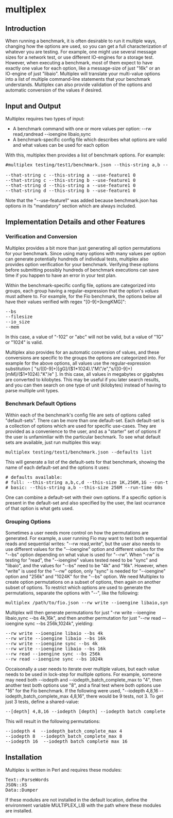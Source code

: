# multiplex

## Introduction
When running a benchmark, it is often desirable to run it multiple ways, changing how the options are used, so you can get a full characterization of whatever you are testing.  For example, one might use several message sizes for a network test, or use different IO-engines for a storage test.  However, when executing a benchmark, most of them expect to have exactly one value for each option, like a message-size of just "16k" or an IO-engine of just "libaio".  Multiplex will translate your multi-value options into a list of multiple command-line statements that your benchmark understands.  Multiplex can also provide validation of the options and automatic conversion of the values if desired.

## Input and Output
Multiplex requires two types of input:

* A benchmark command with one or more values per option: --rw read,randread --ioengine libaio,sync
* A benchmark-specific config file which describes what options are valid and what values can be used for each option

With this, multiplex then provides a list of benchmark options.  For example:

<pre>#multiplex testing/test1/benchmark.json --this-string a,b --that-string c,d

--that-string c --this-string a --use-feature1 0
--that-string c --this-string b --use-feature1 0
--that-string d --this-string a --use-feature1 0
--that-string d --this-string b --use-feature1 0 </pre>

Note that the "--use-feature1" was added because benchmark.json has options in its "mandatory" section which are always included.

## Implementation Details and other Features

### Verification and Conversion
Multiplex provides a bit more than just generating all option permutations for your benchmark.  Since using many options with many values per option can generate potentially hundreds of individual tests, multiplex also provides option verification for your benchmark.  Verifying these options before submitting possibly hundreds of benchmark executions can save time if you happen to have an error in your test plan.

Within the benchmark-specific config file, options are categorized into groups, each group having a regular-expression that the option's *values* must adhere to.  For example, for the Fio benchmark, the options below all have their values verified with regex  "[0-9]+[kmgKMG]":

<pre>--bs
--filesize
--io_size
--mem</pre>

In this case, a value of "-102" or "abc" will not be valid, but a value of "1G" or "1024" is valid.

Multiplex also provides for an automatic conversion of values, and these conversions are specific to the groups the options are categorized into.  For example for the above options, all values use the regular-expression substitution [ "s/([0-9]+)[gG]/($1*1024).\"M\"/e","s/([0-9]+)[mM]/($1*1024).\"K\"/e" ].  In this case, all values in megabytes or gigabytes are converted to kilobytes.  This may be useful if you later search results, and you can then search on one type of unit (kilobytes) instead of having to parse multiple unit types.

### Benchmark Default Options
Within each of the benchmark's config file are sets of options called "default-sets".  There can be more than one default-set.  Each default-set is a collection of options which are used for specific use-cases.  They are provided as a convenience to the user, and as a "starter" set of options if the user is unfamimliar with the particular bechmark.  To see what default sets are available, just run multiplex this way:

<pre>multiplex testing/test1/benchmark.json --defaults list</pre>

This will generate a list of the default-sets for that benchmark, showing the name of each default-set and the options it uses: 
<pre># defaults available:
# full: --this-string a,b,c,d --this-size 1K,256M,1G --run-time 60s,1m,1h
# basic: --this-string a,b --this-size 256M --run-time 60s</pre>
 One can combine a default-set with their own options.  If a specific option is present in the default-set and also specified by the user, the last ocurrance of that option is what gets used.


### Grouping Options
Sometimes a user needs more control on how the permutations are generated.  For example, a user running Fio may want to test both sequential reads and sequential writes: "--rw read,write", but the user also needs to use different values for the "--ioengine" option and different values for the "--bs" option depending on what value is used for "--rw".  When "-rw" is testing for "read", the "--ioengine" values tested need to be "sync" and "libaio", and the values for "--bs" need to be "4k" and "16k".   However, when "write" is used for the "--rw" option, only "sync" is needed for "--ioengine" option and "256k" and "1024K" for the "--bs" option.  We need Multiplex to create option permutations on a subset of options, then again on another subset of options.  To restrict which options are used to generate the permutations, separate the options with "--", like the following:

<pre>multiplex /path/to/fio.json --rw write --ioengine libaio,sync --bs 4k,16k -- --rw read --ioengine sync --bs 256k,1024k</pre>

Multiplex will then generate permutations for just "-rw write --ioengine libaio,sync --bs 4k,16k", and then another permutation for just "--rw read --ioengine sync --bs 256k,1024k", yielding:

<pre>--rw write --ioengine libaio --bs 4k
--rw write --ioengine libaio --bs 16k
--rw write --ioengine sync --bs 4k
--rw write --ioengine libaio --bs 16k
--rw read --ioengine sync --bs 256k
--rw read --ioengine sync --bs 1024k</pre>

Occaisonally a user needs to iterate over multiple values, but each value needs to be used in lock-step for multiple options.  For example, someone may need both --iodepth and --iodepth_batch_complete_max to "4", then another test both options use "8", and a final test where both options use "16" for the Fio benchmark.  If the following were used, "--iodepth 4,8,16 --iodepth_batch_complete_max 4,8,16", there would be 9 tests, not 3.  To get just 3 tests, define a shared-value:

<pre>--[depth] 4,8,16 --iodepth [depth] --iodepth_batch_complete_max [depth]</pre>

This will result in the following permutations:

<pre>--iodepth 4  --iodepth_batch_complete_max 4
--iodepth 8  --iodepth_batch_complete_max 8
--iodepth 16  --iodepth_batch_complete_max 16</pre>

## Installation
Multiplex is written in Perl and requires these modules:
<pre>Text::ParseWords
JSON::XS
Data::Dumper</pre>

If these modules are not installed in the default location, define the environment variable MULTIPLEX_LIB with the path where these modules are installed.
